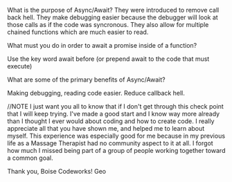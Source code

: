 What is the purpose of Async/Await?
They were introduced to remove call back hell. They make debugging easier because the debugger will look at those calls as if the code was syncronous. They also allow for multiple chained functions which are much easier to read.

What must you do in order to await a promise inside of a function?

Use the key word await before (or prepend await to the code that must execute)

What are some of the primary benefits of Async/Await?

Making  debugging, reading code easier. Reduce callback hell.


//NOTE   I just want you all to know that if I don't get through this check point that I will keep trying.
I've made a good start and I know way more already than I thought I ever would about coding and how to 
create code. I really appreciate all that you have shown me, and helped me to learn about myself. This experience was 
especially good for me because in my previous life as a Massage Therapist had no community aspect to it at all.
I forgot how much I missed being part of a group of people working together toward a common goal.

Thank you, Boise Codeworks!
Geo
